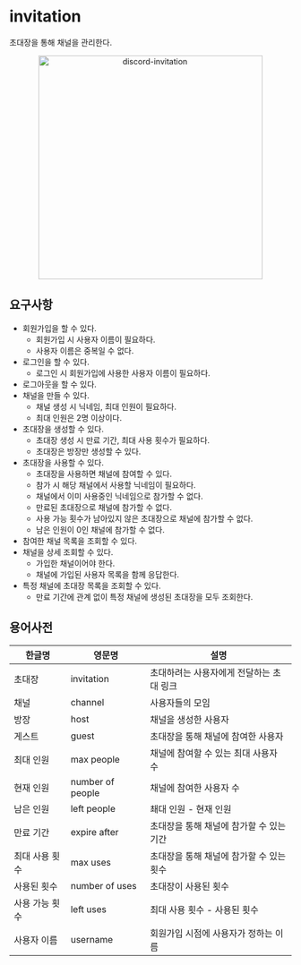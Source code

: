 # invitation

초대장을 통해 채널을 관리한다.

<p align="center">
    <img width="400" alt="discord-invitation" src="https://support.discord.com/hc/article_attachments/360005822512/inv-bx1.jpg">
</p>

## 요구사항

- 회원가입을 할 수 있다.
    - 회원가입 시 사용자 이름이 필요하다.
    - 사용자 이름은 중복일 수 없다.
- 로그인을 할 수 있다.
    - 로그인 시 회원가입에 사용한 사용자 이름이 필요하다.
- 로그아웃을 할 수 있다.
- 채널을 만들 수 있다.
    - 채널 생성 시 닉네임, 최대 인원이 필요하다.
    - 최대 인원은 2명 이상이다.
- 초대장을 생성할 수 있다.
    - 초대장 생성 시 만료 기간, 최대 사용 횟수가 필요하다.
    - 초대장은 방장만 생성할 수 있다.
- 초대장을 사용할 수 있다.
    - 초대장을 사용하면 채널에 참여할 수 있다.
    - 참가 시 해당 채널에서 사용할 닉네임이 필요하다.
    - 채널에서 이미 사용중인 닉네임으로 참가할 수 없다.
    - 만료된 초대장으로 채널에 참가할 수 없다.
    - 사용 가능 횟수가 남아있지 않은 초대장으로 채널에 참가할 수 없다.
    - 남은 인원이 0인 채널에 참가할 수 없다.
- 참여한 채널 목록을 조회할 수 있다.
- 채널을 상세 조회할 수 있다.
    - 가입한 채널이어야 한다.
    - 채널에 가입된 사용자 목록을 함께 응답한다.
- 특정 채널에 초대장 목록을 조회할 수 있다.
    - 만료 기간에 관계 없이 특정 채널에 생성된 초대장을 모두 조회한다.

## 용어사전

| 한글명      | 영문명              | 설명                      |
|----------|------------------|-------------------------|
| 초대장      | invitation       | 초대하려는 사용자에게 전달하는 초대 링크  |
| 채널       | channel          | 사용자들의 모임                |
| 방장       | host             | 채널을 생성한 사용자             |
| 게스트      | guest            | 초대장을 통해 채널에 참여한 사용자     |
| 최대 인원    | max people       | 채널에 참여할 수 있는 최대 사용자 수   |
| 현재 인원    | number of people | 채널에 참여한 사용자 수           |
| 남은 인원    | left people      | 쵀대 인원 - 현재 인원           |
| 만료 기간    | expire after     | 초대장을 통해 채널에 참가할 수 있는 기간 |
| 최대 사용 횟수 | max uses         | 초대장을 통해 채널에 참가할 수 있는 횟수 |
| 사용된 횟수   | number of uses   | 초대장이 사용된 횟수             |
| 사용 가능 횟수 | left uses        | 최대 사용 횟수 - 사용된 횟수       |
| 사용자 이름   | username         | 회원가입 시점에 사용자가 정하는 이름    |
